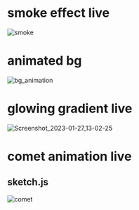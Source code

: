 # smoke effect live 
![smoke](https://user-images.githubusercontent.com/109500059/215048413-b2a25e38-beb3-4887-b750-7aa0d6743b52.png)
# animated bg
![bg_animation](https://user-images.githubusercontent.com/109500059/215256217-fa4ae670-323a-451b-aa8b-207196c5ad70.png)
# glowing gradient live 
 ![Screenshot_2023-01-27_13-02-25](https://user-images.githubusercontent.com/109500059/215032961-a2913206-228a-4afb-8a08-12e907ad2487.png)
# comet animation live 
## sketch.js
![comet](https://user-images.githubusercontent.com/109500059/215042468-6bf1e246-7e46-4e5c-aef8-8d19b0f5cb96.png)
